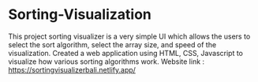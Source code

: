 # Sorting-Visualization
 This project sorting visualizer is a very simple UI which allows the users to 
 select the sort algorithm, select the array size, and speed of the visualization. 
 Created a web application using HTML, CSS, Javascript to visualize how various sorting algorithms work.
Website link : https://sortingvisualizerbali.netlify.app/
